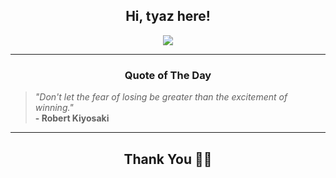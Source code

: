<h2 align="center"> Hi, tyaz here!</h2>

<p align="center">
<a href="https://github.com/tyazx" alt="github streak"><img src="https://dvst-streak.herokuapp.com/?user=tyazx&theme=tokyonight&fire=DD472C"></a>
</p>

<hr>
<h3 align="center">Quote of The Day</h3>
<p align="center">
<blockquote>
<i>"Don't let the fear of losing be greater than the excitement of winning."</i>
<br>
<b>- Robert Kiyosaki</b>
</blockquote>
</p>


<hr>
<h2 align="center">Thank You 🙏🏼</h2>
